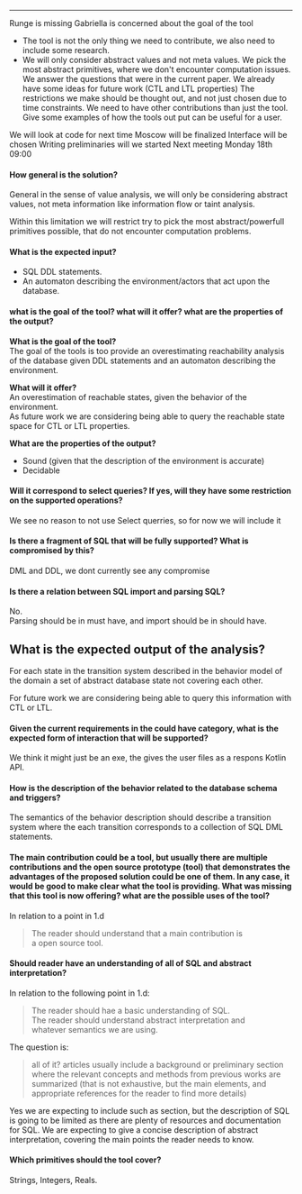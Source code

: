 
----
Runge is missing
Gabriella is concerned about the goal of the tool
- The tool is not the only thing we need to contribute, we also need to include some research.
- We will only consider abstract values and not meta values. We pick the most abstract primitives, where we don't encounter computation issues.
We answer the questions that were in the current paper.
We already have some ideas for future work (CTL and LTL properties)
The restrictions we make should be thought out, and not just chosen due to time constraints.
We need to have other contributions than just the tool.
Give some examples of how the tools out put can be useful for a user.


We will look at code for next time
Moscow will be finalized
Interface will be chosen
Writing preliminaries will we started
Next meeting Monday 18th 09:00


#### How general is the solution?
General in the sense of value analysis, we will only be considering abstract values, not meta information like information flow or taint analysis.

Within this limitation we will restrict try to pick the most abstract/powerfull primitives possible, that do not encounter computation problems.

#### What is the expected input?
- SQL DDL statements.
- An automaton describing the environment/actors that act upon the database.
#### what is the goal of the tool? what will it offer? what are the properties of the output?
**What is the goal of the tool?**  
The goal of the tools is too provide an overestimating reachability analysis of the database given DDL statements and an automaton describing the environment.

**What will it offer?**  
An overestimation of reachable states, given the behavior of the environment.  
As future work we are considering being able to query the reachable state space for CTL or LTL properties.

**What are the properties of the output?**
- Sound (given that the description of the environment is accurate)
- Decidable

#### Will it correspond to select queries? If yes, will they have some restriction on the supported operations?
We see no reason to not use Select querries, so for now we will include it

#### Is there a fragment of SQL that will be fully supported? What is compromised by this?
DML and DDL, we dont currently see any compromise

#### Is there a relation between SQL import and parsing SQL?
No.  
Parsing should be in must have, and import should be in should have.

## What is the expected output of the analysis?
For each state in the transition system described in the behavior model of the domain a set of abstract database state not covering each other.

For future work we are considering being able to query this information with CTL or LTL.

#### Given the current requirements in the could have category, what is the expected form of interaction that will be supported?
We think it might just be an exe, the gives the user files as a respons
Kotlin API.

#### How is the description of the behavior related to the database schema and triggers?
The semantics of the behavior description should describe a transition system where the each transition corresponds to a collection of SQL DML statements.

#### The main contribution could be a tool, but usually there are multiple contributions and the open source prototype (tool) that demonstrates the advantages of the proposed solution could be one of them. In any case, it would be good to make clear what the tool is providing. What was missing that this tool is now offering? what are the possible uses of the tool?
In relation to a point in 1.d
> The reader should understand that a main contribution is  
> a open source tool.

#### Should reader have an understanding of all of SQL and abstract interpretation?
In relation to the following point in 1.d:

> The reader should hae a basic understanding of SQL.  
> The reader should understand abstract interpretation and  
> whatever semantics we are using.

The question is:

> all of it? articles usually include a background or preliminary section where the relevant concepts and methods from previous works are summarized (that is not exhaustive, but the main elements, and appropriate references for the reader to find more details)

Yes we are expecting to include such as section, but the description of SQL is going to be limited as there are plenty of resources and documentation for SQL.
We are expecting to give a concise description of abstract interpretation, covering the main points the reader needs to know.

#### Which primitives should the tool cover?
Strings, Integers, Reals.
